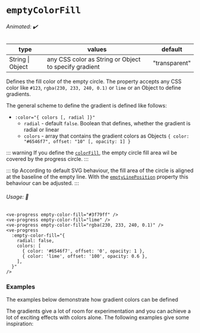 # `emptyColorFill`

###### Animated: ✔️

| type             | values                                                | default   |
| ---------------- | ----------------------------------------------------- | --------- |
| String \| Object | any CSS color as String or Object to specify gradient | "transparent" |

Defines the fill color of the empty circle. The property accepts any CSS color like `#123`, `rgba(230, 233, 240, 0.1)`
or `lime` or an Object to define gradients.

The general scheme to define the gradient is defined like follows:

- `:color="{ colors [, radial ]}"`
  - `radial` - default `false`. Boolean that defines, whether the gradient is radial or linear
  - `colors` - array that contains the gradient colors as Objects `{ color: "#6546f7", offset: "10" [, opacity: 1] }`

::: warning
If you define the [`colorFill`](colorFill.md), the empty circle fill area wil be covered by the progress circle.
:::

::: tip
According to default SVG behaviour, the fill area of the circle is aligned at the baseline of the empty line. With the
[`emptyLinePosition`](emptyLinePosition.md) property this behaviour can be adjusted.
:::

###### Usage: 📜

```vue
<ve-progress empty-color-fill="#3f79ff" />
<ve-progress empty-color-fill="lime" />
<ve-progress empty-color-fill="rgba(230, 233, 240, 0.1)" />
<ve-progress
  :empty-color-fill="{
    radial: false,
    colors: [
      { color: '#6546f7', offset: '0', opacity: 1 },
      { color: 'lime', offset: '100', opacity: 0.6 },
    ],
  }"
/>
```

### Examples

<example-container class="mb-16">
<template #default="{ progress, loading, slider, noData, determinate }">
<v-e-p class="mr-2" :size="160" :progress="progress" :loading="loading" :no-data="noData" :determinate="determinate" empty-color-fill="DimGray"/>
<v-e-p class="mr-2" :size="160" :progress="progress" :loading="loading" :no-data="noData" :determinate="determinate" color-fill="blue" empty-color-fill="#1ABC9C" line-mode="in 10"/>
<v-e-p class="mr-2" :size="160" :progress="progress" :loading="loading" :no-data="noData" :determinate="determinate" empty-color-fill="rgba(255, 87, 51, 0.7)"/>
<empty-color-fill-random :progress="progress" :loading="loading" :no-data="noData" :determinate="determinate"/>
</template>
<template #code="{ progress }">
<CodeGroup>
<CodeGroupItem >

```vue:no-v-pre
<template>
  <ve-progress :progress="{{ progress }}" empty-color-fill="DimGray"/>
  <ve-progress :progress="{{ progress }}" color-fill="blue" line-mode="in 10" empty-color-fill="#1ABC9C"/>
  <ve-progress :progress="{{ progress }}" empty-color-fill="rgba(255, 87, 51, 0.7)"/>
</template>
```

</CodeGroupItem>
</CodeGroup>
</template>
</example-container>

The examples below demonstrate how gradient colors can be defined

<empty-color-fill-gradient class="mb-16">
<template #code="{ progress }">
<CodeGroup>
<CodeGroupItem >

```vue:no-v-pre
<template>
  <ve-progress :progress="{{ progress }}" :empty-color-fill="gradient1"/>
  <ve-progress :progress="{{ progress }}" :empty-color-fill="gradient2"/>
  <ve-progress :progress="{{ progress }}" :empty-color-fill="gradient3"/>
</template>
<script>
  export default {
    data: () => ({
      gradient1: {
        colors: [
          {
            color: "#3498DB",
            offset: "0",
            opacity: 0.5
          },
          {
            color: "rgb(72, 201, 176)",
            offset: "25"
          },
          {
            color: "hsl(48, 89%, 60%, 0.2)",
            offset: "50"
          },
          {
            color: "Crimson",
            offset: "75"
          },
          {
            color: "#8A2BE2\t",
            offset: "100"
          }
        ]
      },
      gradient2: {
        radial: true,
        colors: [
          {
            color: "#3498DB",
            offset: "0",
            opacity: 0.5
          },
          {
            color: "rgb(72, 201, 176)",
            offset: "25"
          },
          {
            color: "hsl(48, 89%, 60%, 0.2)",
            offset: "50"
          },
          {
            color: "Crimson",
            offset: "75"
          },
          {
            color: "#8A2BE2",
            offset: "100"
          }
        ]
      },
    }),
}
</script>
```

</CodeGroupItem>
</CodeGroup>
</template>
</empty-color-fill-gradient>

The gradients give a lot of room for experimentation and you can achieve a lot of exciting effects with colors alone.
The following examples give some inspiration:

<empty-color-fill-gradient-crazy>
<template #code="{ progress }">
<CodeGroup>
<CodeGroupItem >

```vue:no-v-pre
<template>
  <ve-progress :progress="{{ progress }}" :empty-color-fill="gradient1"/>
  <ve-progress 
    :progress="{{ progress }}" 
    :empty-color-fill="gradient2" 
    color="#7579ff"
    empty-color="transparent"
    :thickness="5"
    :empty-thickness="3"
    lineMode="out 5"/>
  <ve-progress 
    :progress="{{ progress }}" 
    :empty-color-fill="gradient3" 
    thickness="2"
    empty-color="transparent"/>
  <ve-progress 
    :progress="{{ progress }}" 
    :empty-color-fill="gradient4" 
    line="butt"
    empty-color="#324c7e"
    :thickness="46"
    :emptyThickness="8"
    :size="180"
    dash="strict 60 0.8"
    lineMode="in"/>
  <ve-progress :progress="{{ progress }}" :empty-color-fill="gradient5" :empty-thickness="2"/>
  <ve-progress 
    :progress="{{ progress }}" 
    :empty-color-fill="gradient4" 
    :thickness="2"
    :empty-thickness="1"
    color="#7579ff"
    empty-color="#324c7e"
    dash="strict 60 0.8"
    lineMode="in-over"/>
</template>
<script>
  export default {
    data: () => ({
      gradient1: {
        radial: true,
        colors: [
          {
            color: "#3260FC",
            offset: "50",
            opacity: "0.15",
          },
          {
            color: "#3260FC",
            offset: "70",
            opacity: "0.15",
          },
          {
            color: "#3260FC",
            offset: "70",
            opacity: "0.1",
          },
          {
            color: "#3260FC",
            offset: "90",
            opacity: "1",
          },
          {
            color: "#3260FC",
            offset: "60",
            opacity: "1",
          },
          {
            color: "#3260FC",
            offset: "0",
            opacity: "0",
          },
        ],
      },
      gradient2: {
        radial: true,
        colors: [
          {
            color: "#754fc1",
            offset: "0",
            opacity: "0.3",
          },
          {
            color: "#366bfc",
            offset: "100",
            opacity: "0.3",
          },
        ],
      },
      gradient3: {
        radial: true,
        colors: [
          {
            color: "#3260FC",
            offset: "49",
            opacity: 1,
          },
          {
            color: "black",
            offset: "50",
            opacity: 0,
          },
          {
            color: "black",
            offset: "90",
            opacity: 0,
          },
          {
            color: "#3260FC",
            offset: "95",
            opacity: 1,
          },
          {
            color: "#3260FC",
            offset: "100",
            opacity: 0.2,
          },
        ],
      },
      gradient5: {
        radial: true,
        colors: [
          {
            color: "#3260FC",
            offset: "89",
            opacity: 0,
          },
          {
            color: "#3260FC",
            offset: "91",
            opacity: 1,
          },
          {
            color: "#3260FC",
            offset: "93",
            opacity: 0,
          },
          {
            color: "#3260FC",
            offset: "95",
            opacity: 1,
          },
          {
            color: "#3260FC",
            offset: "97",
            opacity: 0,
          },
          {
            color: "#3260FC",
            offset: "99",
            opacity: 1,
          },
          {
            color: "#3260FC",
            offset: "100",
            opacity: 0,
          },
        ],
      },
      gradient4: {
        radial: true,
        colors: [
          {
            color: "#3260FC",
            offset: "50",
            opacity: "0.2",
          },
          {
            color: "#3260FC",
            offset: "50",
            opacity: "0.15",
          },
          {
            color: "#3260FC",
            offset: "70",
            opacity: "0.15",
          },
          {
            color: "#3260FC",
            offset: "70",
            opacity: "0.1",
          },
          {
            color: "#3260FC",
            offset: "90",
            opacity: "0.1",
          },
          {
            color: "transparent",
            offset: "90",
            opacity: "0.1",
          },
          {
            color: "transparent",
            offset: "95",
            opacity: "0.1",
          },
          {
            color: "transparent",
            offset: "95",
            opacity: "0.1",
          },
        ],
      },
      colorGradient:  {
        radial: true,
        colors: [
          {
            color: "#3260FC",
            offset: "50",
            opacity: "0.0",
          },
          {
            color: "#3260FC",
            offset: "70",
            opacity: "0.0",
          },
          {
            color: "#3260FC",
            offset: "70",
            opacity: "0.1",
          },
          {
            color: "#3260FC",
            offset: "90",
            opacity: "1",
          },
          {
            color: "#3260FC",
            offset: "60",
            opacity: "1",
          },
          {
            color: "#3260FC",
            offset: "0",
            opacity: "0",
          },
        ],
      },  
    }),
}
</script>
```

</CodeGroupItem>
</CodeGroup>
</template>
</empty-color-fill-gradient-crazy>
